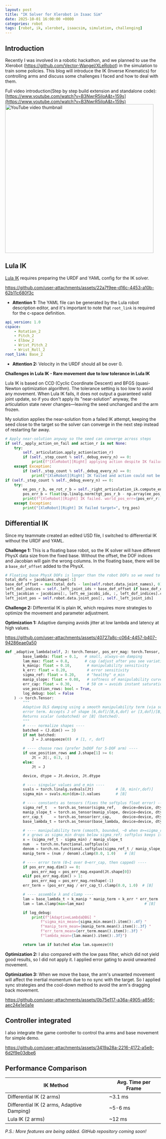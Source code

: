 ```yaml
---
layout: post
title: "IK Solver for Xlerobot in Isaac Sim"
date: 2025-10-01 16:00:00 +0000
categories: robot
tags: [robot, ik, xlerobot, isaacsim, simulation, challenging]
---
```


## Introduction
Recently I was involved in a robotic hackathon, and we planned to use the Xlerobot (https://github.com/Vector-Wangel/XLeRobot) in the simulation to train some policies. This blog will introduce the IK (Inverse Kinematics) for controlling arms and discuss some challenges I faced and how to deal with them.

Full video introduction(Step by step build extension and standalone code): [https://www.youtube.com/watch?v=B3NwrR5iIoA&t=159s](https://www.youtube.com/watch?v=B3NwrR5iIoA&t=159s)  
<img src="https://img.youtube.com/vi/B3NwrR5iIoA/0.jpg" alt="YouTube video thumbnail" width="480"/>


## Lula IK
[Lula IK](https://docs.isaacsim.omniverse.nvidia.com/5.0.0/manipulators/manipulators_lula_kinematics.html) requires preparing the URDF and YAML config for the IK solver. 




https://github.com/user-attachments/assets/22a7f9ee-d16c-4453-a10b-62b11c680f3c


- **Attention 1:**
The YAML file can be generated by the Lula robot description editor, and it's important to note that `root_link` is required for the c-space definition.

```yaml
api_version: 1.0
cspace:
    - Rotation_2
    - Pitch_2
    - Elbow_2
    - Wrist_Pitch_2
    - Wrist_Roll_2
root_link: Base_2
```

- **Attention 2:**
Velocity in the URDF should all be over 0.

**Challenges in Lula IK - Rare movement due to low tolerance in Lula IK**

Lula IK is based on CCD (Cyclic Coordinate Descent) and BFGS (quasi-Newton optimization algorithm). The tolerance setting is too low to avoid any movement. When Lula IK fails, it does not output a guaranteed valid joint update, so if you don't apply its "near-solution" anyway, the articulation state never changes—leaving the seed unchanged and the arm frozen.

My solution applies the near-solution from a failed IK attempt, keeping the seed close to the target so the solver can converge in the next step instead of restarting far away.

```python
# Apply near-solution anyway so the seed can converge across steps
if self._apply_action_on_fail and action_r is not None:
    try:
        self._articulation.apply_action(action_r)
        if (self._step_count % self._debug_every_n) == 0:
            print(f"[XleRobot][Right] applying action despite IK failure")
    except Exception:
        if (self._step_count % self._debug_every_n) == 0:
            print("[XleRobot][Right] IK failed and action could not be applied")
if (self._step_count % self._debug_every_n) == 0:
    try:
        ee_pos_r_b, ee_rot_r_b = self._right_articulation_ik.compute_end_effector_pose()
        pos_err_b = float(np.linalg.norm(tgt_pos_r_b - np.array(ee_pos_r_b)))
        print(f"[XleRobot][Right] IK failed. world_pos_err={pos_err_r:.4f} base_pos_err={pos_err_b:.4f} tgt_b={tgt_pos_r_b.tolist()}")
    except Exception:
        print("[XleRobot][Right] IK failed target=", trg_pos)
```


## Differential IK

Since my teammate created an edited USD file, I switched to differential IK without the URDF and YAML. 

**Challenge 1:**
This is a floating base robot, so the IK solver will have different PhysX data size from the fixed base. Without the offset, the DOF indices and Jacobian will gain the wrong columns. In the floating base, there will be a `base_dof_offset` added to the PhysX. 

```python
# Floating base PhysX DOFs is longer than the robot DOFs so we need to offset the joint indices
total_dofs = jacobians.shape[-1]
base_dof_offset = max(total_dofs - len(self.robot.data.joint_names), 0)
left_dof_indices = self._left_joint_ids + base_dof_offset if base_dof_offset else self._left_joint_ids
left_jacobian = jacobians[:, left_ee_jacobi_idx, :, left_dof_indices].clone()
left_joint_pos = self.robot.data.joint_pos[:, self._left_joint_ids]
```

**Challenge 2:**
Differential IK is plain IK, which requires more strategies to optimize the movement and parameter adjustment. 

**Optimization 1:**
Adaptive damping avoids jitter at low lambda and latency at high values.


https://github.com/user-attachments/assets/40727a8c-c064-4457-b407-94286eae0a50


```python
def _adaptive_lambda(self, J: torch.Tensor, pos_err_mag: torch.Tensor, *,
        base_lambda: float = 0.1,   # small, always-on damping
        lam_max: float = 0.8,       # cap (adjust after you see variation)
        k_manip: float = 0.10,       # manipulability sensitivity
        k_err: float = 0.20,         # error sensitivity
        sigma_ref: float = 0.20,     # "healthy" σ_min
        manip_slope: float = 0.08,   # softness of manipulability curve
        err_cap: float = 0.30,       # 50 cm → avoids instant saturation
        use_position_rows: bool = True,
        log_debug: bool = False
    ) -> torch.Tensor:
        """
        Adaptive DLS damping using a smooth manipulability term (via softplus) and a capped
        error term. Accepts J of shape [6,dof]/[B,6,dof] or [3,dof]/[B,3,dof].
        Returns scalar (unbatched) or [B] (batched).
        """
        # ---- normalize shapes ----
        batched = (J.dim() == 3)
        if not batched:
            J = J.unsqueeze(0)  # [1, r, dof]

        # ---- choose rows (prefer 3xDOF for 5-DOF arm) ----
        if use_position_rows and J.shape[1] >= 6:
            Jt = J[:, 0:3, :]
        else:
            Jt = J

        device, dtype = Jt.device, Jt.dtype

        # ---- singular values and σ_min ----
        svals = torch.linalg.svdvals(Jt)          # [B, min(r,dof)]
        sigma_min = svals.min(dim=1).values       # [B]

        # ---- constants as tensors (fixes the softplus float error) ----
        sigma_ref_t   = torch.as_tensor(sigma_ref,   device=device, dtype=dtype)
        manip_slope_t = torch.as_tensor(manip_slope, device=device, dtype=dtype)
        err_cap_t     = torch.as_tensor(err_cap,     device=device, dtype=dtype)
        base_lambda_t = torch.as_tensor(base_lambda, device=device, dtype=dtype)

        # ---- manipulability term (smooth, bounded, ~0 when σ>=sigma_ref) ----
        # x grows as sigma_min drops below sigma_ref; softplus keeps it gentle
        x = (sigma_ref_t - sigma_min) / manip_slope_t
        num   = torch.nn.functional.softplus(x)
        denom = torch.nn.functional.softplus(sigma_ref_t / manip_slope_t) + 1e-6
        manip_term = (num / denom).clamp(0.0, 1.0)    # [B]

        # ---- error term (0→1 over 0→err_cap, then capped) ----
        if pos_err_mag.dim() == 0:
            pos_err_mag = pos_err_mag.expand(Jt.shape[0])
        elif pos_err_mag.dim() > 1:
            pos_err_mag = pos_err_mag.reshape(-1)
        err_term = (pos_err_mag / err_cap_t).clamp(0.0, 1.0)  # [B]

        # ---- assemble λ and clamp ----
        lam = base_lambda_t + k_manip * manip_term + k_err * err_term
        lam = lam.clamp(max=lam_max)                           # [B]

        if log_debug:
            print(f"[AdaptiveLambdaDBG] "
                f"sigma_min_mean={sigma_min.mean().item():.4f} "
                f"manip_term_mean={manip_term.mean().item():.3f} "
                f"err_term_mean={err_term.mean().item():.3f} "
                f"lambda_mean={lam.mean().item():.3f}")

        return lam if batched else lam.squeeze(0)
```

**Optimization 2:**
I also compared with the low pass filter, which did not yield good results, so I did not apply it. I applied error gating to avoid unwanted movement.

**Optimization 3:**
When we move the base, the arm's unwanted movement will affect the inertial momentum due to no sync with the target. So I applied sync strategies and the cool-down method to avoid the arm's dragging back movement.


https://github.com/user-attachments/assets/0b75e117-a36a-4905-a856-aec24e1e0a1e

## Controller integrated
I also integrate the game controller to control tha arms and base movement for simple demo.



https://github.com/user-attachments/assets/3419a28a-2216-4172-a5e8-6d2f9e03dbe6



## Performance Comparison

| IK Method                              | Avg. Time per Frame |
|-----------------------------------------|---------------------|
| Differential IK (2 arms)                | ~3.1 ms             |
| Differential IK (2 arms, Adaptive Damping) | ~5-6 ms             |
| Lula IK (2 arms)                        | ~12 ms              |






_P.S.: More features are being added. GitHub repository coming soon!_